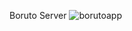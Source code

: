 Boruto Server
![borutoapp](https://github.com/trifunovv/BorutoServer/assets/46863147/f69214a1-114c-495b-9bca-d6ecc4fe531c)
